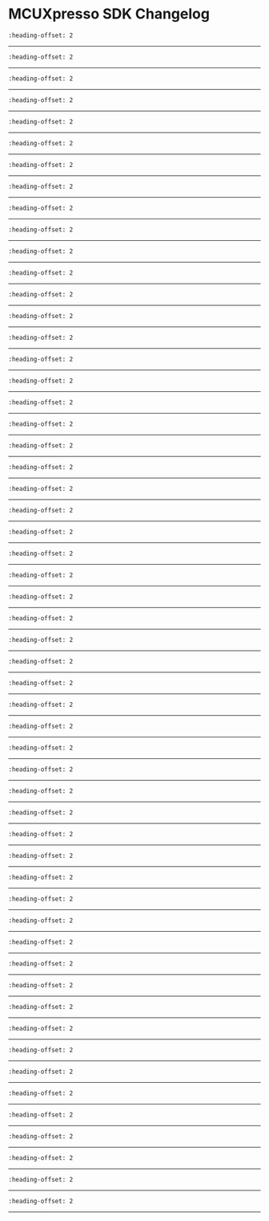 # MCUXpresso SDK Changelog

```{include} /examples/_boards/frdmmcxe31b/ChangeLog_board.md
:heading-offset: 2
```
---
```{include} /drivers/bctu/doxygen/ChangeLog_bctu.md
:heading-offset: 2
```
---
```{include} /drivers/cache/armv7-m7/doxygen/ChangeLog_cache.md
:heading-offset: 2
```
---
```{include} /devices/MCX/MCXE/MCXE31B/drivers/doxygen/ChangeLog_clock.md
:heading-offset: 2
```
---
```{include} /drivers/cmu_fc/doxygen/ChangeLog_cmu_fc.md
:heading-offset: 2
```
---
```{include} /drivers/cmu_fm/doxygen/ChangeLog_cmu_fm.md
:heading-offset: 2
```
---
```{include} /drivers/common/doxygen/ChangeLog_common.md
:heading-offset: 2
```
---
```{include} /drivers/crc/doxygen/ChangeLog_crc.md
:heading-offset: 2
```
---
```{include} /devices/MCX/MCXE/MCXE31B/drivers/doxygen/ChangeLog_dcm.md
:heading-offset: 2
```
---
```{include} /devices/MCX/MCXE/MCXE31B/drivers/doxygen/ChangeLog_dcm_gpr.md
:heading-offset: 2
```
---
```{include} /drivers/dmamux/doxygen/ChangeLog_dmamux.md
:heading-offset: 2
```
---
```{include} /drivers/edma4/doxygen/ChangeLog_edma.md
:heading-offset: 2
```
---
```{include} /drivers/emios/doxygen/ChangeLog_emios.md
:heading-offset: 2
```
---
```{include} /drivers/flexcan/doxygen/ChangeLog_flexcan.md
:heading-offset: 2
```
---
```{include} /drivers/flexcan/doxygen/ChangeLog_flexcan_edma.md
:heading-offset: 2
```
---
```{include} /drivers/flexio/doxygen/ChangeLog_flexio.md
:heading-offset: 2
```
---
```{include} /drivers/flexio/i2c/doxygen/ChangeLog_flexio_i2c_master.md
:heading-offset: 2
```
---
```{include} /drivers/flexio/i2s/doxygen/ChangeLog_flexio_i2s.md
:heading-offset: 2
```
---
```{include} /drivers/flexio/i2s/doxygen/ChangeLog_flexio_i2s_edma.md
:heading-offset: 2
```
---
```{include} /drivers/flexio/mculcd/doxygen/ChangeLog_flexio_mculcd.md
:heading-offset: 2
```
---
```{include} /drivers/flexio/mculcd/doxygen/ChangeLog_flexio_mculcd_edma.md
:heading-offset: 2
```
---
```{include} /drivers/flexio/spi/doxygen/ChangeLog_flexio_spi.md
:heading-offset: 2
```
---
```{include} /drivers/flexio/uart/doxygen/ChangeLog_flexio_uart.md
:heading-offset: 2
```
---
```{include} /drivers/flexio/uart/doxygen/ChangeLog_flexio_uart_edma.md
:heading-offset: 2
```
---
```{include} /drivers/intm/doxygen/ChangeLog_intm.md
:heading-offset: 2
```
---
```{include} /drivers/lcu/doxygen/ChangeLog_lcu.md
:heading-offset: 2
```
---
```{include} /drivers/lpcmp/doxygen/ChangeLog_lpcmp.md
:heading-offset: 2
```
---
```{include} /drivers/lpi2c/doxygen/ChangeLog_lpi2c.md
:heading-offset: 2
```
---
```{include} /drivers/lpi2c/doxygen/ChangeLog_lpi2c_edma.md
:heading-offset: 2
```
---
```{include} /drivers/lpspi/doxygen/ChangeLog_lpspi.md
:heading-offset: 2
```
---
```{include} /drivers/lpspi/doxygen/ChangeLog_lpspi_edma.md
:heading-offset: 2
```
---
```{include} /drivers/lpuart/doxygen/ChangeLog_lpuart.md
:heading-offset: 2
```
---
```{include} /drivers/lpuart/doxygen/ChangeLog_lpuart_edma.md
:heading-offset: 2
```
---
```{include} /drivers/mc_rgm/doxygen/ChangeLog_mc_rgm.md
:heading-offset: 2
```
---
```{include} /drivers/mcm/doxygen/ChangeLog_mcm.md
:heading-offset: 2
```
---
```{include} /drivers/mscm/doxygen/ChangeLog_mscm.md
:heading-offset: 2
```
---
```{include} /drivers/pit/doxygen/ChangeLog_pit.md
:heading-offset: 2
```
---
```{include} /devices/MCX/MCXE/MCXE31B/drivers/doxygen/ChangeLog_power.md
:heading-offset: 2
```
---
```{include} /drivers/qspi/doxygen/ChangeLog_qspi.md
:heading-offset: 2
```
---
```{include} /drivers/qspi/doxygen/ChangeLog_qspi_edma.md
:heading-offset: 2
```
---
```{include} /drivers/rtc_jdp/doxygen/ChangeLog_rtc.md
:heading-offset: 2
```
---
```{include} /drivers/sai/doxygen/ChangeLog_sai.md
:heading-offset: 2
```
---
```{include} /drivers/sai/doxygen/ChangeLog_sai_edma.md
:heading-offset: 2
```
---
```{include} /drivers/sar_adc/doxygen/ChangeLog_sar_adc.md
:heading-offset: 2
```
---
```{include} /drivers/sema42/doxygen/ChangeLog_sema42.md
:heading-offset: 2
```
---
```{include} /devices/MCX/MCXE/MCXE31B/drivers/doxygen/ChangeLog_siul2.md
:heading-offset: 2
```
---
```{include} /drivers/stm/doxygen/ChangeLog_stm.md
:heading-offset: 2
```
---
```{include} /drivers/swt/doxygen/ChangeLog_swt.md
:heading-offset: 2
```
---
```{include} /drivers/tempsense/doxygen/ChangeLog_tempsense.md
:heading-offset: 2
```
---
```{include} /drivers/trgmux/doxygen/ChangeLog_trgmux.md
:heading-offset: 2
```
---
```{include} /drivers/tspc/doxygen/ChangeLog_tspc.md
:heading-offset: 2
```
---
```{include} /drivers/virt_wrapper/doxygen/ChangeLog_virt_wrapper.md
:heading-offset: 2
```
---
```{include} /drivers/wkpu/doxygen/ChangeLog_wkpu.md
:heading-offset: 2
```
---
```{include} /drivers/xbic/doxygen/ChangeLog_xbic.md
:heading-offset: 2
```
---
```{include} /drivers/xrdc/doxygen/ChangeLog_xrdc.md
:heading-offset: 2
```
---
